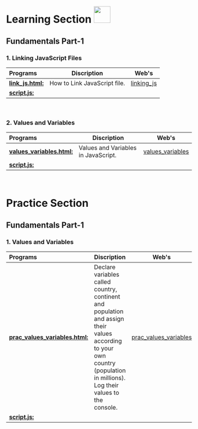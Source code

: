  <!-- <img src="https://i.imgur.com/QhRSIn8.gif"  height=250px width=500px> -->

# Learning Section <img src="https://i.imgur.com/ARXvPUn.gif"  height=45px>

## Fundamentals Part-1

### 1. Linking JavaScript Files

| Programs                                           |Discription                             |Web's                                      |
|:---------------------------------------------------|----------------------------------------|-----------------------------------------|
| **[link_js.html:](Fundamentals_Part-1/linking_js_file/link_js.html)**| How to Link JavaScript file. |[linking_js](https://codepen.io/kushagra-jaiswal-the-bold/full/ZEZpdjr)|
| **[script.js:](Fundamentals_Part-1/linking_js_file/script.js)**| | |
<br>

### 2. Values and Variables

| Programs                                           |Discription                             |Web's                                      |
|:---------------------------------------------------|----------------------------------------|-----------------------------------------|
| **[values_variables.html:](Fundamentals_Part-1/values_variables/values_variable.html)**| Values and Variables in JavaScript. |[values_variables](https://codepen.io/kushagra-jaiswal-the-bold/full/xxeRJYz)|
| **[script.js:](Fundamentals_Part-1/values_variables/script.js)**| | |
<br>

# Practice Section

## Fundamentals Part-1

### 1. Values and Variables

| Programs                                           |Discription                             |Web's                                      |
|:---------------------------------------------------|----------------------------------------|-----------------------------------------|
| **[prac_values_variables.html:](Practice/Fundamentals_Part-1/values_variables/prac_values_variables.html)**| Declare variables called country, continent and population and assign their values according to your own country (population in millions). Log their values to the console. |[prac_values_variables](https://codepen.io/kushagra-jaiswal-the-bold/pen/YzMpjjM?editors=1111)|
| **[script.js:](Practice/Fundamentals_Part-1/values_variables/script.js)**| | |
<br>

